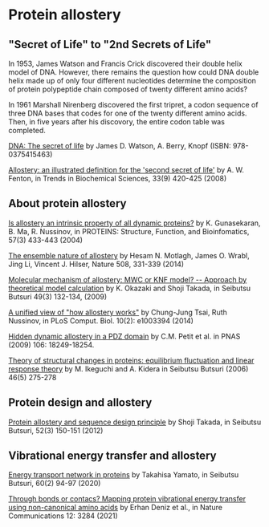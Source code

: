 # Protein allostery

## "Secret of Life" to "2nd Secrets of Life"

In 1953, James Watson and Francis Crick discovered their double helix model of DNA. However, there remains the question how could DNA double helix made up of only four different nucleotides determine the composition of protein polypeptide chain composed of twenty different amino acids?

In 1961 Marshall Nirenberg discovered the first tripret, a codon sequence of three DNA bases that codes for one of the twenty different amino acids. Then, in five years after his discovory, the entire codon table was completed. 

[DNA: The secret of life](https://www.amazon.com/DNA-Secret-James-D-Watson/dp/0375415467) by James D. Watson, A. Berry, Knopf (ISBN: 978-0375415463)

[Allostery: an illustrated definition for the 'second secret of life'](https://doi.org/10.1016/j.tibs.2008.05.009) by A. W. Fenton, in Trends in Biochemical Sciences, 33(9) 420-425 (2008)



## About protein allostery

[Is allostery an intrinsic property of all dynamic proteins?](https://doi.org/10.1002/prot.20232) by K. Gunasekaran, B. Ma, R. Nussinov, in PROTEINS: Structure, Function, and Bioinfomatics, 57(3) 433-443 (2004)

[The ensemble nature of allostery](https://doi.org/10.1038/nature13001) by Hesam N. Motlagh, James O. Wrabl, Jing Li, Vincent J. Hilser, Nature 508, 331-339 (2014)

[Molecular mechanism of allostery: MWC or KNF model? -- Approach by theoretical model calculation](https://doi.org/10.2142/biophys.49.132) by K. Okazaki and Shoji Takada, in Seibutsu Butsuri 49(3) 132-134, (2009)

[A unified view of "how allostery works"](https://doi.org/10.1371/journal.pcbi.1003394) by Chung-Jung Tsai, Ruth Nussinov, in PLoS Comput. Biol. 10(2): e1003394 (2014)

[Hidden dynamic allostery in a PDZ domain](https://doi.org/10.1073/pnas.0904492106) by C.M. Petit et al. in PNAS (2009) 106: 18249-18254.

[Theory of structural changes in proteins: equilibrium fluctuation and linear response theory](https://doi.org/10.2142/biophys.46.275) by M. Ikeguchi and A. Kidera in Seibutsu Butsuri (2006) 46(5) 275-278

## Protein design and allostery

[Protein allostery and sequence design principle](https://doi.org/10.2142/biophys.52.150) by Shoji Takada, in Seibutsu Butsuri, 52(3) 150-151 (2012)

## Vibrational energy transfer and allostery

[Energy transport network in proteins](https://doi.org/10.2142/biophys.60.094) by Takahisa Yamato, in Seibutsu Butsuri, 60(2) 94-97 (2020)

[Through bonds or contacs? Mapping protein vibrational energy transfer using non-canonical amino acids](https://doi.org/10.1038/s41467-021-23591-1) by Erhan Deniz et al., in Nature Communications 12: 3284 (2021)
